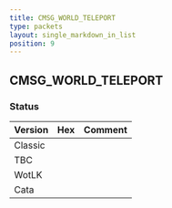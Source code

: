 ```yaml
---
title: CMSG_WORLD_TELEPORT
type: packets
layout: single_markdown_in_list
position: 9
---
```


## CMSG_WORLD_TELEPORT

### Status

Version | Hex | Comment
---------- | ---------- | ---------- 
Classic |  |  
TBC |  |  
WotLK |  |  
Cata |  |  
